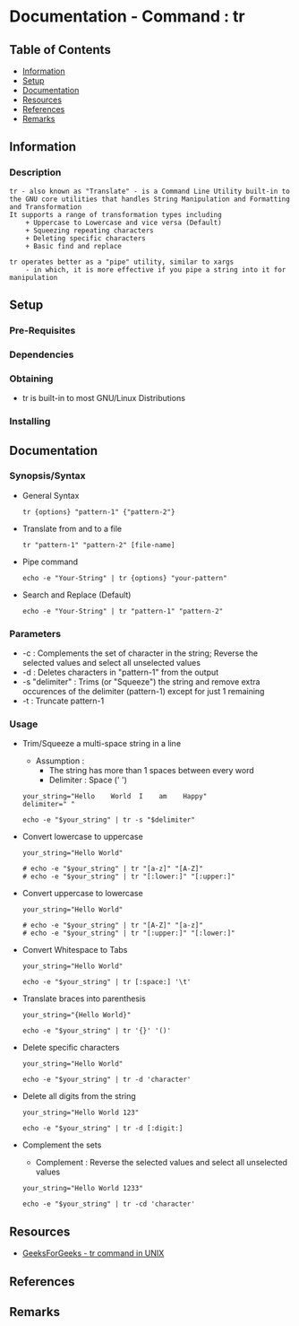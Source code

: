 # Documentation - Command : tr

## Table of Contents
+ [Information](#information)
+ [Setup](#setup)
+ [Documentation](#documentation)
+ [Resources](#resources)
+ [References](#references)
+ [Remarks](#remarks)

## Information

### Description
```
tr - also known as "Translate" - is a Command Line Utility built-in to the GNU core utilities that handles String Manipulation and Formatting and Transformation
It supports a range of transformation types including 
	+ Uppercase to Lowercase and vice versa (Default)
	+ Squeezing repeating characters
	+ Deleting specific characters
	+ Basic find and replace

tr operates better as a "pipe" utility, similar to xargs
	- in which, it is more effective if you pipe a string into it for manipulation
```

## Setup

### Pre-Requisites

### Dependencies

### Obtaining
- tr is built-in to most GNU/Linux Distributions

### Installing

## Documentation

### Synopsis/Syntax

- General Syntax
    ```console
    tr {options} "pattern-1" {"pattern-2"}
    ```

- Translate from and to a file
    ```console
    tr "pattern-1" "pattern-2" [file-name]
    ```

- Pipe command
    ```console
    echo -e "Your-String" | tr {options} "your-pattern"
    ```

- Search and Replace (Default)
    ```console
    echo -e "Your-String" | tr "pattern-1" "pattern-2"
    ```

### Parameters
+ -c : Complements the set of character in the string; Reverse the selected values and select all unselected values
+ -d : Deletes characters in "pattern-1" from the output
+ -s "delimiter" : Trims (or "Squeeze") the string and remove extra occurences of the delimiter (pattern-1) except for just 1 remaining
+ -t : Truncate pattern-1

### Usage
- Trim/Squeeze a multi-space string in a line
	- Assumption : 
		+ The string has more than 1 spaces between every word
		+ Delimiter : Space (' ')
	```console
	your_string="Hello    World  I    am    Happy"
	delimiter=" "

	echo -e "$your_string" | tr -s "$delimiter"
	```

- Convert lowercase to uppercase
	```console
	your_string="Hello World"
	
	# echo -e "$your_string" | tr "[a-z]" "[A-Z]"
	# echo -e "$your_string" | tr "[:lower:]" "[:upper:]"
	```

- Convert uppercase to lowercase
	```console
	your_string="Hello World"
	
	# echo -e "$your_string" | tr "[A-Z]" "[a-z]"
	# echo -e "$your_string" | tr "[:upper:]" "[:lower:]"
	```

- Convert Whitespace to Tabs
	```console
	your_string="Hello World"
	
	echo -e "$your_string" | tr [:space:] '\t'
	```

- Translate braces into parenthesis
	```console
	your_string="{Hello World}"
	
	echo -e "$your_string" | tr '{}' '()'
	```

- Delete specific characters
	```console
	your_string="Hello World"
	
	echo -e "$your_string" | tr -d 'character'
	```

- Delete all digits from the string
	```console
	your_string="Hello World 123"
	
	echo -e "$your_string" | tr -d [:digit:]
	```

- Complement the sets
	+ Complement : Reverse the selected values and select all unselected values
	```console
	your_string="Hello World 1233"
	
	echo -e "$your_string" | tr -cd 'character'
	```




## Resources
+ [GeeksForGeeks - tr command in UNIX](https://www.geeksforgeeks.org/tr-command-in-unix-linux-with-examples/)

## References

## Remarks

